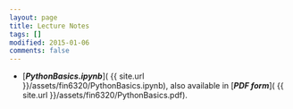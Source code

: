 ```yaml
---
layout: page
title: Lecture Notes
tags: []
modified: 2015-01-06
comments: false
---
```


* [***PythonBasics.ipynb***]( {{ site.url }}/assets/fin6320/PythonBasics.ipynb), also available in [***PDF form***]( {{ site.url }}/assets/fin6320/PythonBasics.pdf).



